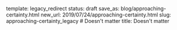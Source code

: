 template: legacy_redirect
status: draft
save_as: blog/approaching-certainty.html
new_url: 2019/07/24/approaching-certainty.html
slug: approaching-certainty_legacy  # Doesn't matter
title: Doesn't matter
